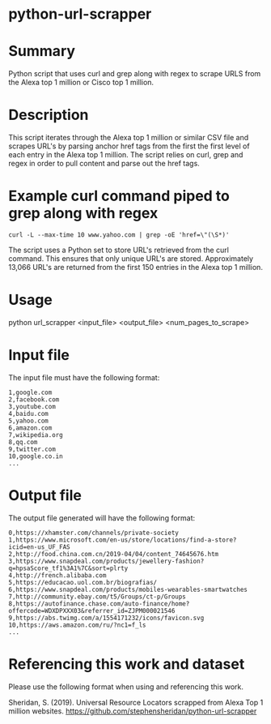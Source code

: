 # python-url-scrapper

# Summary
Python script that uses curl and grep along with regex to scrape URLS from the Alexa top 1 million or Cisco top 1 million.

# Description
This script iterates through the Alexa top 1 million or similar CSV file and scrapes URL's by parsing anchor href tags from the first the first level of each entry in the Alexa top 1 million. The script relies on curl, grep and regex in order to pull content and parse out the href tags.

# Example curl command piped to grep along with regex 
```
curl -L --max-time 10 www.yahoo.com | grep -oE 'href=\"(\S*)'
```
The script uses a Python set to store URL's retrieved from the curl command. This ensures that only unique URL's are stored. Approximately 13,066 URL's are returned from the first 150 entries in the Alexa top 1 million.

# Usage
python url_scrapper <input_file> <output_file> <num_pages_to_scrape>

# Input file
The input file must have the following format:
```
1,google.com
2,facebook.com
3,youtube.com
4,baidu.com
5,yahoo.com
6,amazon.com
7,wikipedia.org
8,qq.com
9,twitter.com
10,google.co.in
...
```

# Output file
The output file generated will have the following format:
```
0,https://xhamster.com/channels/private-society
1,https://www.microsoft.com/en-us/store/locations/find-a-store?icid=en-us_UF_FAS
2,http://food.china.com.cn/2019-04/04/content_74645676.htm
3,https://www.snapdeal.com/products/jewellery-fashion?q=hpsaScore_tf1%3A1%7C&sort=plrty
4,http://french.alibaba.com
5,https://educacao.uol.com.br/biografias/
6,https://www.snapdeal.com/products/mobiles-wearables-smartwatches
7,http://community.ebay.com/t5/Groups/ct-p/Groups
8,https://autofinance.chase.com/auto-finance/home?offercode=WDXDPXXX03&referrer_id=ZJPM000021546
9,https://abs.twimg.com/a/1554171232/icons/favicon.svg
10,https://aws.amazon.com/ru/?nc1=f_ls
...
```
# Referencing this work and dataset
Please use the following format when using and referencing this work.

Sheridan, S. (2019). Universal Resource Locators scrapped from Alexa Top 1 million websites. https://github.com/stephensheridan/python-url-scrapper

